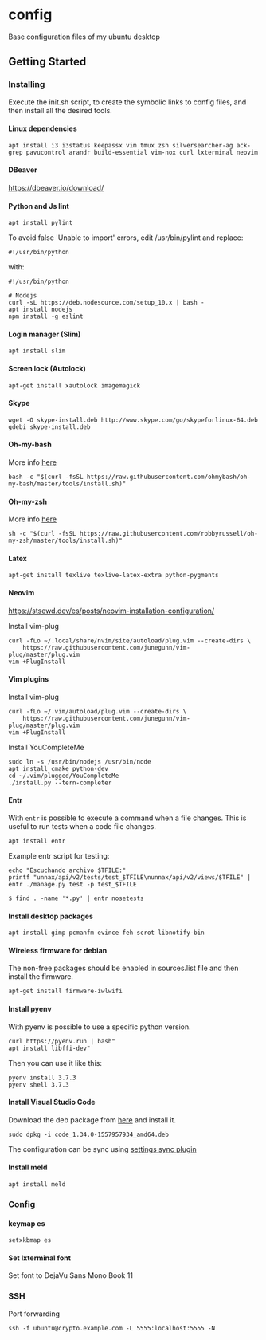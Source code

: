 # config

Base configuration files of my ubuntu desktop

## Getting Started

### Installing

Execute the init.sh script, to create the symbolic links to config files, and then install all the desired tools.

#### Linux dependencies

```
apt install i3 i3status keepassx vim tmux zsh silversearcher-ag ack-grep pavucontrol arandr build-essential vim-nox curl lxterminal neovim
```

#### DBeaver
https://dbeaver.io/download/

#### Python and Js lint

```
apt install pylint
```

To avoid false 'Unable to import' errors, edit /usr/bin/pylint and replace:

```
#!/usr/bin/python
```

with:

```
#!/usr/bin/python
```

```
# Nodejs
curl -sL https://deb.nodesource.com/setup_10.x | bash -
apt install nodejs
npm install -g eslint
```

#### Login manager (Slim)

```
apt install slim
```

#### Screen lock (Autolock)

```
apt-get install xautolock imagemagick
```

#### Skype

```
wget -O skype-install.deb http://www.skype.com/go/skypeforlinux-64.deb
gdebi skype-install.deb
```

#### Oh-my-bash

More info [here](https://github.com/ohmybash/oh-my-bash)

```
bash -c "$(curl -fsSL https://raw.githubusercontent.com/ohmybash/oh-my-bash/master/tools/install.sh)"
```

#### Oh-my-zsh

More info [here](https://github.com/robbyrussell/oh-my-zsh)

```
sh -c "$(curl -fsSL https://raw.githubusercontent.com/robbyrussell/oh-my-zsh/master/tools/install.sh)"

```

#### Latex

```
apt-get install texlive texlive-latex-extra python-pygments
```

#### Neovim

https://stsewd.dev/es/posts/neovim-installation-configuration/

Install vim-plug

```
curl -fLo ~/.local/share/nvim/site/autoload/plug.vim --create-dirs \
    https://raw.githubusercontent.com/junegunn/vim-plug/master/plug.vim
vim +PlugInstall
```

#### Vim plugins

Install vim-plug

```
curl -fLo ~/.vim/autoload/plug.vim --create-dirs \
    https://raw.githubusercontent.com/junegunn/vim-plug/master/plug.vim
vim +PlugInstall
```

Install YouCompleteMe

```
sudo ln -s /usr/bin/nodejs /usr/bin/node
apt install cmake python-dev
cd ~/.vim/plugged/YouCompleteMe
./install.py --tern-completer
```

#### Entr

With `entr` is possible to execute a command when a file changes. This is useful to run tests when a code file changes.

```
apt install entr
```

Example entr script for testing:

```
echo "Escuchando archivo $TFILE:"
printf "unnax/api/v2/tests/test_$TFILE\nunnax/api/v2/views/$TFILE" | entr ./manage.py test -p test_$TFILE
```

```
$ find . -name '*.py' | entr nosetests
```

#### Install desktop packages

```
apt install gimp pcmanfm evince feh scrot libnotify-bin
```

#### Wireless firmware for debian

The non-free packages should be enabled in sources.list file and then install the firmware.

```
apt-get install firmware-iwlwifi
```

#### Install pyenv

With pyenv is possible to use a specific python version.

```
curl https://pyenv.run | bash"
apt install libffi-dev"
```

Then you can use it like this:

```
pyenv install 3.7.3
pyenv shell 3.7.3
```

#### Install Visual Studio Code

Download the deb package from [here](https://code.visualstudio.com/docs/setup/linux) and install it.

```
sudo dpkg -i code_1.34.0-1557957934_amd64.deb
```

The configuration can be sync using [settings sync plugin](https://marketplace.visualstudio.com/items?itemName=Shan.code-settings-sync)

#### Install meld

```
apt install meld
```

### Config

#### keymap es

```
setxkbmap es
```

#### Set lxterminal font

Set font to DejaVu Sans Mono Book 11

### SSH

Port forwarding

```
ssh -f ubuntu@crypto.example.com -L 5555:localhost:5555 -N
```

